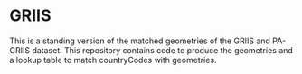 # GRIIS
This is a standing version of the matched geometries of the GRIIS and PA-GRIIS dataset. This repository contains code to produce the geometries and a lookup table to match countryCodes with geometries. 
